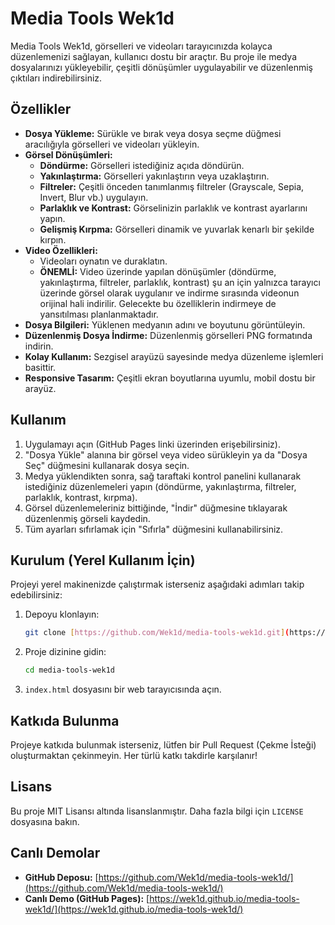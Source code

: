 # Media Tools Wek1d

Media Tools Wek1d, görselleri ve videoları tarayıcınızda kolayca düzenlemenizi sağlayan, kullanıcı dostu bir araçtır. Bu proje ile medya dosyalarınızı yükleyebilir, çeşitli dönüşümler uygulayabilir ve düzenlenmiş çıktıları indirebilirsiniz.

## Özellikler

* **Dosya Yükleme:** Sürükle ve bırak veya dosya seçme düğmesi aracılığıyla görselleri ve videoları yükleyin.
* **Görsel Dönüşümleri:**
    * **Döndürme:** Görselleri istediğiniz açıda döndürün.
    * **Yakınlaştırma:** Görselleri yakınlaştırın veya uzaklaştırın.
    * **Filtreler:** Çeşitli önceden tanımlanmış filtreler (Grayscale, Sepia, Invert, Blur vb.) uygulayın.
    * **Parlaklık ve Kontrast:** Görselinizin parlaklık ve kontrast ayarlarını yapın.
    * **Gelişmiş Kırpma:** Görselleri dinamik ve yuvarlak kenarlı bir şekilde kırpın.
* **Video Özellikleri:**
    * Videoları oynatın ve duraklatın.
    * **ÖNEMLİ:** Video üzerinde yapılan dönüşümler (döndürme, yakınlaştırma, filtreler, parlaklık, kontrast) şu an için yalnızca tarayıcı üzerinde görsel olarak uygulanır ve indirme sırasında videonun orijinal hali indirilir. Gelecekte bu özelliklerin indirmeye de yansıtılması planlanmaktadır.
* **Dosya Bilgileri:** Yüklenen medyanın adını ve boyutunu görüntüleyin.
* **Düzenlenmiş Dosya İndirme:** Düzenlenmiş görselleri PNG formatında indirin.
* **Kolay Kullanım:** Sezgisel arayüzü sayesinde medya düzenleme işlemleri basittir.
* **Responsive Tasarım:** Çeşitli ekran boyutlarına uyumlu, mobil dostu bir arayüz.

## Kullanım

1.  Uygulamayı açın (GitHub Pages linki üzerinden erişebilirsiniz).
2.  "Dosya Yükle" alanına bir görsel veya video sürükleyin ya da "Dosya Seç" düğmesini kullanarak dosya seçin.
3.  Medya yüklendikten sonra, sağ taraftaki kontrol panelini kullanarak istediğiniz düzenlemeleri yapın (döndürme, yakınlaştırma, filtreler, parlaklık, kontrast, kırpma).
4.  Görsel düzenlemeleriniz bittiğinde, "İndir" düğmesine tıklayarak düzenlenmiş görseli kaydedin.
5.  Tüm ayarları sıfırlamak için "Sıfırla" düğmesini kullanabilirsiniz.

## Kurulum (Yerel Kullanım İçin)

Projeyi yerel makinenizde çalıştırmak isterseniz aşağıdaki adımları takip edebilirsiniz:

1.  Depoyu klonlayın:
    ```bash
    git clone [https://github.com/Wek1d/media-tools-wek1d.git](https://github.com/Wek1d/media-tools-wek1d.git)
    ```
2.  Proje dizinine gidin:
    ```bash
    cd media-tools-wek1d
    ```
3.  `index.html` dosyasını bir web tarayıcısında açın.

## Katkıda Bulunma

Projeye katkıda bulunmak isterseniz, lütfen bir Pull Request (Çekme İsteği) oluşturmaktan çekinmeyin. Her türlü katkı takdirle karşılanır!

## Lisans

Bu proje MIT Lisansı altında lisanslanmıştır. Daha fazla bilgi için `LICENSE` dosyasına bakın.

## Canlı Demolar

* **GitHub Deposu:** [https://github.com/Wek1d/media-tools-wek1d/](https://github.com/Wek1d/media-tools-wek1d/)
* **Canlı Demo (GitHub Pages):** [https://wek1d.github.io/media-tools-wek1d/](https://wek1d.github.io/media-tools-wek1d/)
